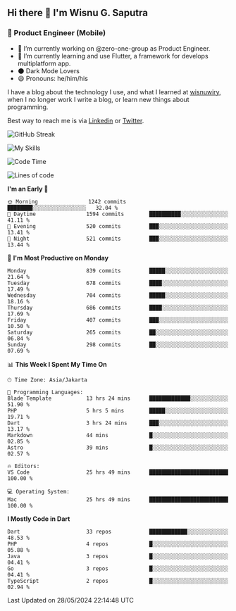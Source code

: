 ## Hi there 👋 I'm Wisnu G. Saputra

### :mobile_phone_off: Product Engineer (Mobile)

- 🔭 I’m currently working on @zero-one-group as Product Engineer.
- 🌱 I’m currently learning and use Flutter, a framework for develops multiplatform app.
- 🌑 Dark Mode Lovers
- 😄 Pronouns: he/him/his

I have a blog about the technology I use, and what I learned at [wisnuwiry](https://wisnuwiry.space/), when I no longer work I write a blog, or learn new things about programming.

Best way to reach me is via [Linkedin](https://www.linkedin.com/in/wisnu-saputra/) or [Twitter](https://twitter.com/wisnuwiry).

![GitHub Streak](https://streak-stats.demolab.com?user=wisnuwiry&theme=dark&hide_border=true)

![My Skills](https://skillicons.dev/icons?i=dart,flutter,kotlin,swift,go,js,css,neovim,git,linux&perline=5)

<!--START_SECTION:waka-->
![Code Time](http://img.shields.io/badge/Code%20Time-1%2C307%20hrs%2022%20mins-blue)

![Lines of code](https://img.shields.io/badge/From%20Hello%20World%20I%27ve%20Written-4.4%20million%20lines%20of%20code-blue)

**I'm an Early 🐤** 

```text
🌞 Morning                1242 commits        ████████░░░░░░░░░░░░░░░░░   32.04 % 
🌆 Daytime                1594 commits        ██████████░░░░░░░░░░░░░░░   41.11 % 
🌃 Evening                520 commits         ███░░░░░░░░░░░░░░░░░░░░░░   13.41 % 
🌙 Night                  521 commits         ███░░░░░░░░░░░░░░░░░░░░░░   13.44 % 
```
📅 **I'm Most Productive on Monday** 

```text
Monday                   839 commits         █████░░░░░░░░░░░░░░░░░░░░   21.64 % 
Tuesday                  678 commits         ████░░░░░░░░░░░░░░░░░░░░░   17.49 % 
Wednesday                704 commits         █████░░░░░░░░░░░░░░░░░░░░   18.16 % 
Thursday                 686 commits         ████░░░░░░░░░░░░░░░░░░░░░   17.69 % 
Friday                   407 commits         ███░░░░░░░░░░░░░░░░░░░░░░   10.50 % 
Saturday                 265 commits         ██░░░░░░░░░░░░░░░░░░░░░░░   06.84 % 
Sunday                   298 commits         ██░░░░░░░░░░░░░░░░░░░░░░░   07.69 % 
```


📊 **This Week I Spent My Time On** 

```text
🕑︎ Time Zone: Asia/Jakarta

💬 Programming Languages: 
Blade Template           13 hrs 24 mins      █████████████░░░░░░░░░░░░   51.90 % 
PHP                      5 hrs 5 mins        █████░░░░░░░░░░░░░░░░░░░░   19.71 % 
Dart                     3 hrs 24 mins       ███░░░░░░░░░░░░░░░░░░░░░░   13.17 % 
Markdown                 44 mins             █░░░░░░░░░░░░░░░░░░░░░░░░   02.85 % 
Astro                    39 mins             █░░░░░░░░░░░░░░░░░░░░░░░░   02.57 % 

🔥 Editors: 
VS Code                  25 hrs 49 mins      █████████████████████████   100.00 % 

💻 Operating System: 
Mac                      25 hrs 49 mins      █████████████████████████   100.00 % 
```

**I Mostly Code in Dart** 

```text
Dart                     33 repos            ████████████░░░░░░░░░░░░░   48.53 % 
PHP                      4 repos             █░░░░░░░░░░░░░░░░░░░░░░░░   05.88 % 
Java                     3 repos             █░░░░░░░░░░░░░░░░░░░░░░░░   04.41 % 
Go                       3 repos             █░░░░░░░░░░░░░░░░░░░░░░░░   04.41 % 
TypeScript               2 repos             █░░░░░░░░░░░░░░░░░░░░░░░░   02.94 % 
```




 Last Updated on 28/05/2024 22:14:48 UTC
<!--END_SECTION:waka-->
